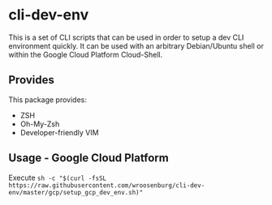 # cli-dev-env

This is a set of CLI scripts that can be used in order to setup a dev CLI environment quickly. It can be used with an arbitrary Debian/Ubuntu shell or within the Google Cloud Platform Cloud-Shell.

## Provides
This package provides:
- ZSH
- Oh-My-Zsh
- Developer-friendly VIM

## Usage - Google Cloud Platform
Execute `sh -c "$(curl -fsSL https://raw.githubusercontent.com/wroosenburg/cli-dev-env/master/gcp/setup_gcp_dev_env.sh)"`

